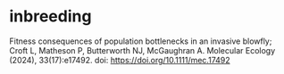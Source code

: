 # inbreeding
Fitness consequences of population bottlenecks in an invasive blowfly; Croft L, Matheson P, Butterworth NJ, McGaughran A. Molecular Ecology (2024), 33(17):e17492. doi: https://doi.org/10.1111/mec.17492 
